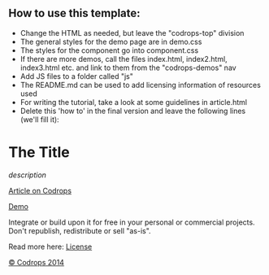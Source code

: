 ## How to use this template:

- Change the HTML as needed, but leave the "codrops-top" division
- The general styles for the demo page are in demo.css
- The styles for the component go into component.css
- If there are more demos, call the files index.html, index2.html, index3.html etc. and link to them from the "codrops-demos" nav
- Add JS files to a folder called "js"
- The README.md can be used to add licensing information of resources used
- For writing the tutorial, take a look at some guidelines in article.html
- Delete this 'how to' in the final version and leave the following lines (we'll fill it):


The Title
=========

*description*

[Article on Codrops]()

[Demo]()

Integrate or build upon it for free in your personal or commercial projects. Don't republish, redistribute or sell "as-is". 

Read more here: [License](http://tympanus.net/codrops/licensing/)


[© Codrops 2014](http://www.codrops.com)


